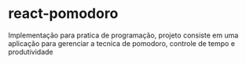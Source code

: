 # react-pomodoro
Implementação para pratica de programação, projeto consiste em uma aplicação para gerenciar a tecnica de pomodoro, controle de tempo e produtividade
